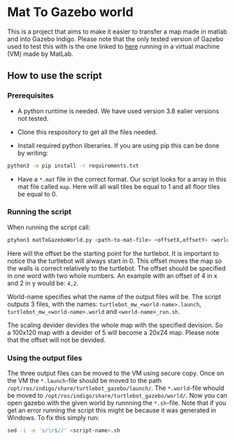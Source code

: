 # Mat To Gazebo world

This is a project that aims to make it easier to transfer a map made in matlab and into Gazebo Indigo. Please note that the only tested version of Gazebo used to test this with is the one linked to [here](https://se.mathworks.com/support/product/robotics/v3-installation-instructions.html) running in a virtual machine (VM) made by MatLab.

## How to use the script

### Prerequisites

- A python runtime is needed. We have used version 3.8 ealier versions not tested.

- Clone this respository to get all the files needed.

- Install required python liberaries. If you are using pip this can be done by writing:

```bash
python3 -m pip install -r requirements.txt
```

- Have a `*.mat` file in the correct format. Our script looks for a array in this mat file called `map`. Here will all wall tiles be equal to 1 and all floor tiles be equal to 0.

### Running the script

When running the script call:

```bash
ptyhon3 matToGazeboWorld.py <path-to-mat-file> <offsetX,offsetY> <world-name> (<scaling-divider>)
```

Here will the offset be the starting point for the turtlebot. It is important to notice tha the turtlebot will always start in 0. This offset moves the map so the walls is correct relatively to the turtlebot. The offset should be specified in one word with two whole numbers. An example with an offset of 4 in x and 2 in y would be: `4,2`.

World-name specifies what the name of the output files will be. The script outputs 3 files, with the names: `turtlebot_mw_<world-name>.launch`, `turtlebot_mw_<world-name>.world` and `<world-name>_run.sh`.

The scaling devider devides the whole map with the specified devision. So a 100x120 map with a devider of 5 will become a 20x24 map. Please note that the offset will not be devided.

### Using the output files

The three output files can be moved to the VM using secure copy. Once on the VM
the `*.launch`-file should be moved to the path `/opt/ros/indigo/share/turtlebot_gazebo/launch/`. The `*.world`-file whould be moved to `/opt/ros/indigo/share/turtlebot_gazebo/world/`. Now you can open gazebo with the given world by runnning the `*.sh`-file. Note that if you get an error running the script this might be because it was generated in Windows. To fix this simply run:

```bash
sed -i -e 's/\r$//' <script-name>.sh
```
